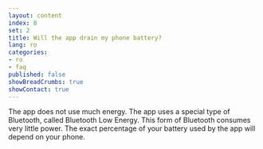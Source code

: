 ```yaml
---
layout: content
index: 8
set: 2
title: Will the app drain my phone battery?
lang: ro
categories:
- ro
- faq
published: false
showBreadCrumbs: true
showContact: true
---
```


The app does not use much energy. The app uses a special type of Bluetooth, called Bluetooth Low Energy. This form of Bluetooth consumes very little power.
The exact percentage of your battery used by the app will depend on your phone.
